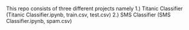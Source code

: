 This repo consists of three different projects namely
1.) Titanic Classifier (Titanic Classifier.ipynb, train.csv, test.csv)
2.) SMS Classifier (SMS Classifier.ipynb, spam.csv)
